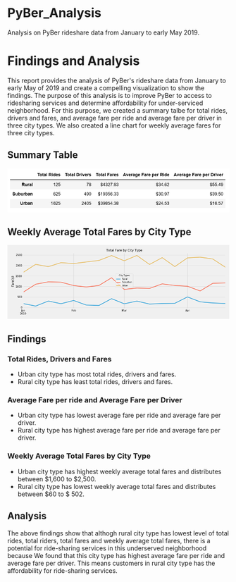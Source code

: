 # PyBer_Analysis

Analysis on PyBer rideshare data from January to early May 2019.

# Findings and Analysis

This report provides the analysis of PyBer's rideshare data from January to early May of 2019 and create a compelling visualization to show the findings. The purpose of this analysis is to improve PyBer to access to ridesharing services and determine affordability for under-serviced neighborhood. For this purpose, we created a summary talbe for total rides, drivers and fares, and average fare per ride and average fare per driver in three city types. We also created a line chart for weekly average fares for three city types.

## Summary Table

![](analysis/SummaryTable.png)

## Weekly Average Total Fares by City Type

![](analysis/Fig8.png)

## Findings

### Total Rides, Drivers and Fares
- Urban city type has most total rides, drivers and fares.
- Rural city type has least total rides, drivers and fares.

### Average Fare per ride and Average Fare per Driver
- Urban city type has lowest average fare per ride and average fare per driver.
- Rural city type has highest average fare per ride and average fare per driver.

### Weekly Average Total Fares by City Type
- Urban city type has highest weekly average total fares and distributes between $1,600 to $2,500.
- Rural city type has lowest weekly average total fares and distributes between $60 to $ 502.

## Analysis

The above findings show that althogh rural city type has lowest level of total rides, total riders, total fares and weekly average total fares, there is a potential for ride-sharing services in this underserved neighborhood because We found that this city type has highest average fare per ride and average fare per driver. This means customers in rural city type has the affordability for ride-sharing services. 

